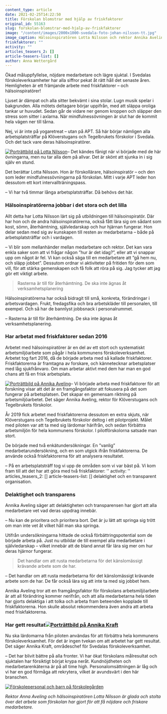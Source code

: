```yaml
---
content_type: article
date: 2021-02-25T14:22:50
title: Förskolan blomstrar med hjälp av friskfaktorer
original_id: 55163
slug: forskolan-blomstrar-med-hjalp-av-friskfaktorer
image: "/content/images/2000x1000-svedala-foto-johan-nilsson-tt.jpg"
image_caption: Hälsoinspiratören Lotta Nilsson och rektor Annika Aveling på Klöverstugans förskola i Svedala samarbetar mycket kring friskfaktorer. De är överens om att delaktighet är viktigt för att få medarbetarna att trivas.
friskfaktorer: ""
activity: ""
articles_teasers_2: []
article-teasers-list: []
author: Anna Wettergård
---
```


Ökad måluppfyllelse, nöjdare medarbetare och lägre sjuktal. I Svedalas förskoleverksamheter har alla siffror pekat åt rätt håll det senaste åren. Hemligheten är ett främjande arbete med friskfaktorer – och hälsoinspiratörer!

Ljuset är dämpat och alla sitter bekvämt i sina stolar. Lugn musik spelar i bakgrunden. Alla mötets deltagare börjar uppifrån, med att släppa oroliga tankar ur huvudet. Sedan går de vidare ner genom kroppen och släpper den stress som sitter i axlarna. När mindfulnessövningen är slut har de kommit hela vägen ner till tårna.

Nej, vi är inte på yogaretreat – utan på APT. Så här börjar nämligen alla arbetsplatsträffar på Klöverstugans och Tegelbrukets förskolor i Svedala. Och det tack vare deras hälsoinspiratörer.

[![Porträttbild på Lotta Nilsson](https://www.suntarbetsliv.se/wp-content/uploads/2021/02/620x330-lotta-nilsson-foto-johan-nilsson-tt.jpg)](https://www.suntarbetsliv.se/wp-content/uploads/2021/02/620x330-lotta-nilsson-foto-johan-nilsson-tt.jpg)– Det kändes fånigt när vi började med de här övningarna, men nu tar alla dem på allvar. Det är skönt att sjunka in i sig själv en stund.

Det berättar Lotta Nilsson. Hon är förskollärare, hälsoinspiratör – och den som leder mindfulnessövningarna på förskolan. Mitt i varje APT leder hon dessutom ett kort intervallträningspass.

– Vi har två timmar långa arbetsplatsträffar. Då behövs det här.

### Hälsoinspiratörerna jobbar i det stora och det lilla

Allt detta har Lotta Nilsson lärt sig på utbildningen till hälsoinspiratör. Där har hon och de andra hälsoinspiratörerna, också fått lära sig om sådant som kost, sömn, återhämtning, självledarskap och hur hjärnan fungerar. Hon delar sedan med sig av kunskapen till resten av medarbetarna – både på arbetsplatsträffar och i vardagen.

– Vi blir som mellanhänder mellan medarbetare och rektor. Det kan vara enkla saker som att vi frågar någon ”hur är det idag?”, eller att vi snappar upp om något är fel. Vi kan också säga till en medarbetare att ”gå hem nu, och släpp jobbet”. Dessutom ordnar vi aktiviteter på fritiden för dem som vill, för att stärka gemenskapen och få folk att röra på sig. Jag tycker att jag gör ett viktigt arbete.

> Rasterna är till för återhämtning. De ska inte ägnas åt verksamhetsplanering

Hälsoinspiratörerna har också bidragit till små, konkreta, förändringar i arbetsvardagen. Frukt, fredagsfika och bra arbetskläder till personalen, till exempel. Och så har de bannlyst jobbsnack i personalrummet.

– Rasterna är till för återhämtning. De ska inte ägnas åt verksamhetsplanering.

### Har arbetat med friskfaktorer sedan 2016

Arbetet med hälsoinspiratörer är en del av ett stort och systematiskt arbetsmiljöarbete som pågår i hela kommunens förskoleverksamhet. Arbetet tog fart 2016, då de började arbeta med så kallade friskfaktorer. Friskfaktorerna är framtagna av forskare, och kännetecknar arbetsplatser med låg sjukfrånvaro. Om man arbetar aktivt med dem har man en god chans att få en frisk arbetsplats.

[![Porträttbild på Annika Aveling](https://www.suntarbetsliv.se/wp-content/uploads/2021/02/200x220-annika-aveling-2-foto-johan-nilsson-tt-1.jpg)](https://www.suntarbetsliv.se/wp-content/uploads/2021/02/200x220-annika-aveling-2-foto-johan-nilsson-tt-1.jpg)– Vi började arbeta med friskfaktorer för att forskning visar att det är en framgångsfaktor att fokusera på det som fungerar på arbetsplatsen. Det skapar en gemensam riktning på arbetsmiljöarbetet. Det säger Annika Aveling, rektor för Klöverstugans och Tegelbrukets förskolor.

År 2019 fick arbetet med friskfaktorerna dessutom en extra skjuts, när Klöverstugans och Tegelbrukets förskolor deltog i ett pilotprojekt. Målet med piloten var att ta med sig lärdomar härifrån, och sedan förbättra arbetsmiljön för hela kommunens förskolor. I pilotförskolorna satsade man stort.

De började med två enkätundersökningar. En ”vanlig” medarbetarundersökning, och en som utgick ifrån friskfaktorerna. De använde också friskfaktorerna för att analysera resultatet.

– På en arbetsplatsträff tog vi upp de områden som vi var bäst på. Vi kom fram till att det har att göra med två friskfaktorer: ''
activity: ''
articles_teasers_2: []
article-teasers-list: [] delaktighet och en transparent organisation.

### Delaktighet och transparens

Annika Aveling säger att delaktigheten och transparensen har gjort att alla medarbetare vet vad deras uppdrag innebär.

– Nu kan de prioritera och prioritera bort. Det är ju lätt att springa sig trött om man inte vet åt vilket håll man ska springa.

Utifrån undersökningarna hittade de också förbättringspotential som de började arbeta på. Just nu utbildar de till exempel alla medarbetare i självledarskap – vilket innebär att de bland annat får lära sig mer om hur deras hjärnor fungerar.

> Det handlar om att rusta medarbetarna för det känslomässigt krävande arbete som de har.

– Det handlar om att rusta medarbetarna för det känslomässigt krävande arbete som de har. De får också lära sig att inte ta med sig jobbet hem.

Annika Aveling tror att en framgångsfaktor för förskolans arbetsmiljöarbete är att all förändring kommer nerifrån, och att alla medarbetarna hela tiden har gjorts delaktiga i att tolka och arbeta fram beteenden kopplade till friskfaktorerna. Hon skulle absolut rekommendera även andra att arbeta med friskfaktorerna.

### Har gett resultat[![Porträttbild på Annika Kraft](https://www.suntarbetsliv.se/wp-content/uploads/2021/02/200x220-annika-kraft.jpg)](https://www.suntarbetsliv.se/wp-content/uploads/2021/02/200x220-annika-kraft.jpg)

Nu ska lärdomarna från piloten användas för att förbättra hela kommunens förskoleverksamhet. För det är ingen tvekan om att arbetet har gett resultat. Det säger Annika Kraft, områdeschef för Svedalas förskoleverksamhet.

– Det har blivit bättre på alla fronter. Vi har ökat förskolans målresultat och sjuktalen har försiktigt börjat krypa neråt. Kundnöjdheten och medarbetarenkäterna är på all time high. Personalomsättningen är låg och vi har en god förmåga att rekrytera, vilket är avundsvärt i den här branschen.

[![Förskolepersonal och barn på förskolegården](https://www.suntarbetsliv.se/wp-content/uploads/2021/02/750x400-svedala-foto-johan-nilsson-tt.jpg)](https://www.suntarbetsliv.se/wp-content/uploads/2021/02/750x400-svedala-foto-johan-nilsson-tt.jpg)[](https://www.suntarbetsliv.se/wp-content/uploads/2021/02/750x400-svedala-foto-johan-nilsson-tt.jpg)

_Rektor Anna Aveling och hälsoinspiratören Lotta Nilsson är glada och stolta över det arbete som förskolan har gjort för att få nöjdare och friskare medarbetare._
